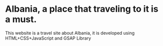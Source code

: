 # Albania, a place that traveling to it is a must.
This website is a travel site about Albania, it is developed using HTML+CSS+JavaScript and GSAP Library
